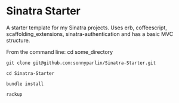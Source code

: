 Sinatra Starter
==============

A starter template for my Sinatra projects. Uses erb, coffeescript, scaffolding_extensions, sinatra-authentication and has a basic MVC structure. 

From the command line:
    cd some_directory
    
    git clone git@github.com:sonnyparlin/Sinatra-Starter.git
    
    cd Sinatra-Starter
    
    bundle install
    
    rackup
